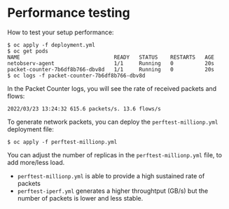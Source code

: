 # Performance testing

How to test your setup performance:

```
$ oc apply -f deployment.yml
$ oc get pods
NAME                              READY   STATUS    RESTARTS   AGE
netobserv-agent                   1/1     Running   0          20s
packet-counter-7b6df8b766-dbv8d   1/1     Running   0          20s
$ oc logs -f packet-counter-7b6df8b766-dbv8d
```

In the Packet Counter logs, you will see the rate of received packets and flows:

```
2022/03/23 13:24:32 615.6 packets/s. 13.6 flows/s
```

To generate network packets, you can deploy the `perftest-millionp.yml` deployment file:

```
$ oc apply -f perftest-millionp.yml
```

You can adjust the number of replicas in the `perftest-millionp.yml` file, to add more/less load.

* `perftest-millionp.yml` is able to provide a high sustained rate of packets
* `perftest-iperf.yml` generates a higher throughtput (GB/s) but the number of packets is lower
  and less stable.